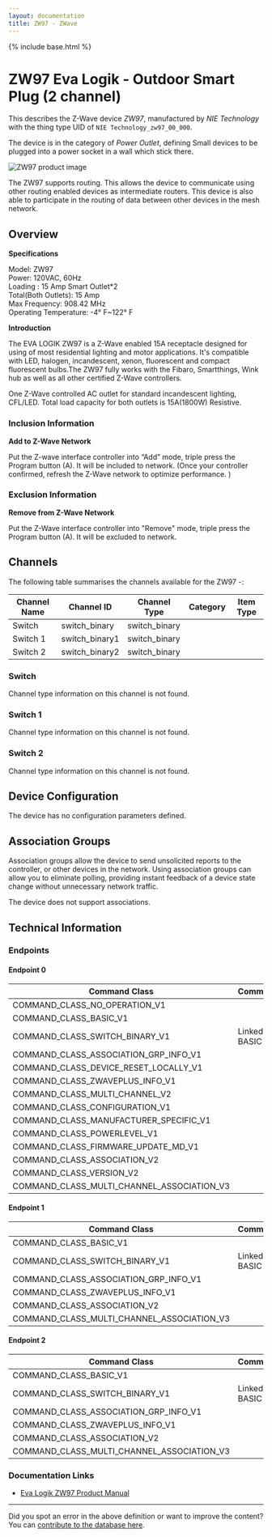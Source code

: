 ```yaml
---
layout: documentation
title: ZW97 - ZWave
---
```


{% include base.html %}

# ZW97 Eva Logik - Outdoor Smart Plug (2 channel)
This describes the Z-Wave device *ZW97*, manufactured by *NIE Technology* with the thing type UID of ```NIE Technology_zw97_00_000```.

The device is in the category of *Power Outlet*, defining Small devices to be plugged into a power socket in a wall which stick there.

![ZW97 product image](https://opensmarthouse.org/assets/zwave/attachments/1256/ZW96-97-1.jpg)


The ZW97 supports routing. This allows the device to communicate using other routing enabled devices as intermediate routers.  This device is also able to participate in the routing of data between other devices in the mesh network.

## Overview

**Specifications**

Model: ZW97   
Power: 120VAC, 60Hz   
Loading : 15 Amp Smart Outlet*2   
Total(Both Outlets): 15 Amp   
Max Frequency: 908.42 MHz   
Operating Temperature: -4° F~122° F

**Introduction**

The EVA LOGIK ZW97 is a Z-Wave enabled 15A receptacle designed for using of most residential lighting and motor applications. It's compatible with LED, halogen, incandescent, xenon, fluorescent and compact fluorescent bulbs.The ZW97 fully works with the Fibaro, Smartthings, Wink hub as well as all other certified Z-Wave controllers.

One Z-Wave controlled AC outlet for standard incandescent lighting, CFL/LED. Total load capacity for both outlets is 15A(1800W) Resistive.

### Inclusion Information

**Add to Z-Wave Network**

Put the Z-wave interface controller into “Add” mode, triple press the Program button (A). It will be included to network. (Once your controller confirmed, refresh the Z-Wave network to optimize performance. )

### Exclusion Information

**Remove from Z-Wave Network**

Put the Z-Wave interface controller into "Remove" mode, triple press the Program button (A). It will be excluded to network.

## Channels

The following table summarises the channels available for the ZW97 -:

| Channel Name | Channel ID | Channel Type | Category | Item Type |
|--------------|------------|--------------|----------|-----------|
| Switch | switch_binary | switch_binary |  |  | 
| Switch 1 | switch_binary1 | switch_binary |  |  | 
| Switch 2 | switch_binary2 | switch_binary |  |  | 

### Switch
Channel type information on this channel is not found.

### Switch 1
Channel type information on this channel is not found.

### Switch 2
Channel type information on this channel is not found.



## Device Configuration

The device has no configuration parameters defined.

## Association Groups

Association groups allow the device to send unsolicited reports to the controller, or other devices in the network. Using association groups can allow you to eliminate polling, providing instant feedback of a device state change without unnecessary network traffic.

The device does not support associations.
## Technical Information

### Endpoints

#### Endpoint 0

| Command Class | Comment |
|---------------|---------|
| COMMAND_CLASS_NO_OPERATION_V1| |
| COMMAND_CLASS_BASIC_V1| |
| COMMAND_CLASS_SWITCH_BINARY_V1| Linked to BASIC|
| COMMAND_CLASS_ASSOCIATION_GRP_INFO_V1| |
| COMMAND_CLASS_DEVICE_RESET_LOCALLY_V1| |
| COMMAND_CLASS_ZWAVEPLUS_INFO_V1| |
| COMMAND_CLASS_MULTI_CHANNEL_V2| |
| COMMAND_CLASS_CONFIGURATION_V1| |
| COMMAND_CLASS_MANUFACTURER_SPECIFIC_V1| |
| COMMAND_CLASS_POWERLEVEL_V1| |
| COMMAND_CLASS_FIRMWARE_UPDATE_MD_V1| |
| COMMAND_CLASS_ASSOCIATION_V2| |
| COMMAND_CLASS_VERSION_V2| |
| COMMAND_CLASS_MULTI_CHANNEL_ASSOCIATION_V3| |
#### Endpoint 1

| Command Class | Comment |
|---------------|---------|
| COMMAND_CLASS_BASIC_V1| |
| COMMAND_CLASS_SWITCH_BINARY_V1| Linked to BASIC|
| COMMAND_CLASS_ASSOCIATION_GRP_INFO_V1| |
| COMMAND_CLASS_ZWAVEPLUS_INFO_V1| |
| COMMAND_CLASS_ASSOCIATION_V2| |
| COMMAND_CLASS_MULTI_CHANNEL_ASSOCIATION_V3| |
#### Endpoint 2

| Command Class | Comment |
|---------------|---------|
| COMMAND_CLASS_BASIC_V1| |
| COMMAND_CLASS_SWITCH_BINARY_V1| Linked to BASIC|
| COMMAND_CLASS_ASSOCIATION_GRP_INFO_V1| |
| COMMAND_CLASS_ZWAVEPLUS_INFO_V1| |
| COMMAND_CLASS_ASSOCIATION_V2| |
| COMMAND_CLASS_MULTI_CHANNEL_ASSOCIATION_V3| |

### Documentation Links

* [Eva Logik ZW97 Product Manual](https://www.opensmarthouse.org/zwavedatabase/1256/ZW97-manual-2019-12-24.pdf)

---

Did you spot an error in the above definition or want to improve the content?
You can [contribute to the database here](https://www.opensmarthouse.org/zwavedatabase/1256).
